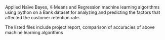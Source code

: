 Applied Naïve Bayes, K-Means and Regression machine learning algorithms using python on a Bank dataset for analyzing and predicting the factors that affected the customer retention rate.

The listed files include project report, comparison of accuracies of above machine learning algorithms
